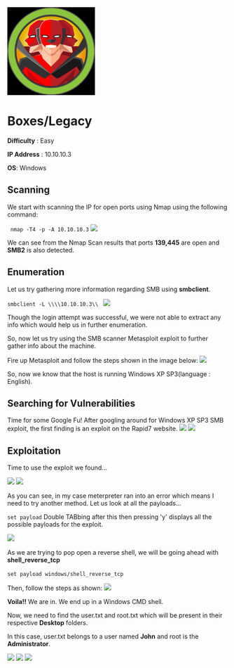<img src="https://github.com/L3thal14/HacktheBox-Walkthroughs/blob/master/Boxes/legacy/screenshots/logo.png?raw=true" height="200"  /> 			

#	Boxes/Legacy
**Difficulty** : Easy 

**IP Address** : 10.10.10.3 

**OS**: Windows

## Scanning
We start with scanning the IP for open ports using Nmap using the following command:

``` nmap -T4 -p -A 10.10.10.3```
<img src="https://github.com/L3thal14/HacktheBox-Walkthroughs/blob/master/Boxes/legacy/screenshots/nmap_legacy.png?raw=true"/> 	

We can see from the Nmap Scan results that ports **139,445** are open and **SMB2** is also detected.

## Enumeration
Let us try gathering more information regarding SMB using **smbclient**.

```smbclient -L \\\\10.10.10.3\\ ```
<img src="https://github.com/L3thal14/HacktheBox-Walkthroughs/blob/master/Boxes/legacy/screenshots/smbclient_legacy.png?raw=true"/>

Though the login attempt was successful, we were not able to extract any info which would help us in further enumeration.

So, now let us try using the SMB scanner Metasploit exploit to further gather info about the machine.

Fire up Metasploit and follow the steps shown in the image below:
<img src="https://github.com/L3thal14/HacktheBox-Walkthroughs/blob/master/Boxes/legacy/screenshots/smbscanner_legacy.png?raw=true"/>

So, now we know that the host is running Windows XP SP3(language : English).

## Searching for Vulnerabilities
Time for some Google Fu!
After googling around for Windows XP SP3 SMB exploit, the first finding is an exploit on the Rapid7 website.
<img src="https://github.com/L3thal14/HacktheBox-Walkthroughs/blob/master/Boxes/legacy/screenshots/rapid7_1_legacy.png?raw=true"/>
<img src="https://github.com/L3thal14/HacktheBox-Walkthroughs/blob/master/Boxes/legacy/screenshots/rapid7_2_legacy.png?raw=true"/>

## Exploitation
Time to use the exploit we found... 

<img src="https://github.com/L3thal14/HacktheBox-Walkthroughs/blob/master/Boxes/legacy/screenshots/msf_1_legacy.png?raw=true"/>
<img src="https://github.com/L3thal14/HacktheBox-Walkthroughs/blob/master/Boxes/legacy/screenshots/msf_2_legacy.png?raw=true"/>

As you can see, in my case meterpreter ran into an error which means I need to try another method.
Let us look at all the payloads...

``` set payload ``` Double TABbing after this then pressing 'y' displays all the possible payloads for the exploit.

<img src="https://github.com/L3thal14/HacktheBox-Walkthroughs/blob/master/Boxes/legacy/screenshots/msf_payload_legacy.png?raw=true"/>

As we are trying to pop open a reverse shell, we will be going ahead with **shell_reverse_tcp**

``` set payload windows/shell_reverse_tcp ```

Then, follow the steps as shown:
<img src="https://github.com/L3thal14/HacktheBox-Walkthroughs/blob/master/Boxes/legacy/screenshots/msf_3_legacy.png?raw=true"/>

**Voila!!** We are in. 
We end up in a Windows CMD shell.

Now, we need to find the user.txt and root.txt which will be present in their respective **Desktop** folders.

In this case, user.txt belongs to a user named **John** and root is the **Administrator**.

<img src="https://github.com/L3thal14/HacktheBox-Walkthroughs/blob/master/Boxes/legacy/screenshots/windows_1_legacy.png?raw=true"/> 

<img src="https://github.com/L3thal14/HacktheBox-Walkthroughs/blob/master/Boxes/legacy/screenshots/windows_2_legacy.png?raw=true"/>

<img src="https://github.com/L3thal14/HacktheBox-Walkthroughs/blob/master/Boxes/legacy/screenshots/windows_3_legacy.png?raw=true"/>



